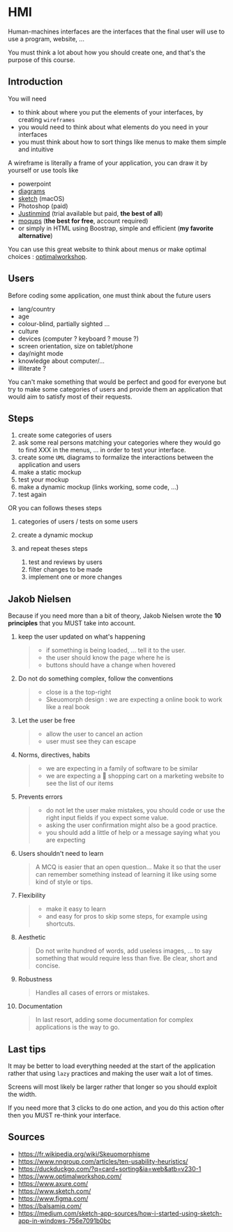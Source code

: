 # HMI

Human-machines interfaces are the interfaces
that the final user will use to use a program,
website, ...

You must think a lot about how you should create one,
and that's the purpose of this course.

<div class="sl"></div>

## Introduction

You will need

* to think about where you put the elements
of your interfaces, by creating ``wireframes``
* you would need to think about what elements
do you need in your interfaces
* you must think about how to sort things like
menus to make them simple and intuitive
  
A wireframe is literally a frame of your application,
you can draw it by yourself or use tools like

* powerpoint
* [diagrams](https://app.diagrams.net/)
* [sketch](https://www.sketch.com/) (macOS)
* Photoshop (paid)
* [Justinmind](https://www.justinmind.com/)
  (trial available but paid, **the best of all**)
* [moqups](https://moqups.com/) (**the best for free**, account required)
* or simply in HTML using Boostrap, simple and efficient
  (**my favorite alternative**)

You can use this great website to think about menus
or make optimal choices : [optimalworkshop](https://www.optimalworkshop.com/).

<div class="sr"></div>

## Users

Before coding some application, one must think about the
future users

* lang/country
* age
* colour-blind, partially sighted ...
* culture
* devices (computer ? keyboard ? mouse ?)
* screen orientation, size on tablet/phone
* day/night mode
* knowledge about computer/...
* illiterate ?

You can't make something that would be perfect and good for everyone
but try to make some categories of users and provide them
an application that would aim to satisfy most of their
requests.

<div class="sl"></div>

## Steps

1. create some categories of users
2. ask some real persons matching your categories
where they would go to find XXX in the menus, ...
in order to test your interface.
3. create some ``UML`` diagrams to formalize
the interactions between the application and users
4. make a static mockup
5. test your mockup
6. make a dynamic mockup (links working, some code, ...)
7. test again

OR you can follows theses steps

1. categories of users / tests on some users
2. create a dynamic mockup
3. and repeat theses steps

    1. test and reviews by users
    2. filter changes to be made 
    3. implement one or more changes

<div class="sr"></div>

## Jakob Nielsen

Because if you need more than a bit of theory,
Jakob Nielsen wrote the **10 principles** that
you MUST take into account.

1. keep the user updated on what's happening

   > * if something is being loaded, ... tell it to the user.
   > * the user should know the page where he is
   > * buttons should have a change when hovered

2. Do not do something complex, follow the conventions

   > * close is a the top-right
   > * Skeuomorph design : we are expecting a online book
   > to work like a real book

3. Let the user be free

   > * allow the user to cancel an action
   > * user must see they can escape

4. Norms, directives, habits

   > * we are expecting in a family of software
   > to be similar
   > * we are expecting a 🛒 shopping cart on a marketing
   > website to see the list of our items

5. Prevents errors

   > * do not let the user make mistakes, you should
   > code or use the right input fields if you expect
   > some value.
   > * asking the user confirmation might also
   > be a good practice.
   > * you should add a little of help or a message
   > saying what you are expecting

6. Users shouldn't need to learn

   > A MCQ is easier that an open question... Make it
   > so that the user can remember something instead
   > of learning it like using some kind of style
   > or tips.

7. Flexibility

   > * make it easy to learn
   > * and easy for pros to skip some steps, for example
   > using shortcuts.

8. Aesthetic

   > Do not write hundred of words, add useless images, ...
   > to say something that
   > would require less than five. Be clear, short and
   > concise.

9. Robustness

   > Handles all cases of errors or mistakes.

10. Documentation

    > In last resort, adding some documentation
    > for complex applications is the way to go.

<div class="sl"></div>

## Last tips

It may be better to load everything needed at the start
of the application rather that using `lazy` practices
and making the user wait a lot of times.

Screens will most likely be larger rather that longer
so you should exploit the width.

If you need more that 3 clicks to do one action, and
you do this action ofter then you MUST re-think your
interface.

<div class="sr"></div>

## Sources

* <https://fr.wikipedia.org/wiki/Skeuomorphisme>
* <https://www.nngroup.com/articles/ten-usability-heuristics/>
* <https://duckduckgo.com/?q=card+sorting&ia=web&atb=v230-1>
* <https://www.optimalworkshop.com/>
* <https://www.axure.com/>
* <https://www.sketch.com/>
* <https://www.figma.com/>
* <https://balsamiq.com/>
* <https://medium.com/sketch-app-sources/how-i-started-using-sketch-app-in-windows-756e7091b0bc>
